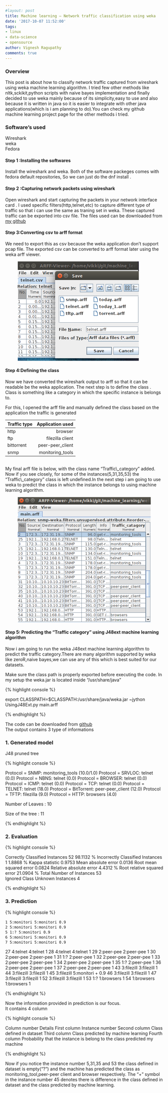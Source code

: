 ```yaml
---
#layout: post
title: Machine learning – Network traffic classification using weka
date: '2017-10-07 11:52:00'
tags:
- linux
- data-science
- opensource
author: Vignesh Ragupathy
comments: true
---
```


### Overview

This post is about how to classify network traffic captured from wireshark using weka machine learning algorithm. I tried few other methods like nltk,sckikit,python scripts with naive bayes implementation and finally decided to use weka mainly because of its simplicity,easy to use and also because it is written in java so it is easier to integrate with other java applications(which is i am planning to do).You can check my github machine learning project page for the other methods i tried.

### Software’s used

Wireshark  
weka  
Fedora

#### Step 1 :Installing the softwares

Install the wireshark and weka. Both of the software packeges comes with fedora default repositories, So we can just do the dnf install .

#### Step 2 :Capturing network packets using wireshark

Open wireshark and start capturing the packets in your network interface card . I used specific filters(http,telnet,etc) to capture different type of traffic so that i can use the same as traning set in weka. These captured traffic can be exported into csv file. The files used can be downloaded from [my github](https://github.com/vignesh88/machine_learning/tree/master/weka)

#### Step 3:Converting csv to arff format

We need to export this as csv because the weka application don’t support pcap file. The exported csv can be converted to arff format later using the weka arff viewer.

<!--kg-card-begin: image--><figure class="kg-card kg-image-card"><img src="/content/images/2017/10/AAEAAQAAAAAAAAP4AAAAJGRiY2Y0MjViLWUyMDAtNDIwNC1iZTZkLWVmMmMyNWEzZTEzOA.png" class="kg-image" alt="AAEAAQAAAAAAAAP4AAAAJGRiY2Y0MjViLWUyMDAtNDIwNC1iZTZkLWVmMmMyNWEzZTEzOA"></figure><!--kg-card-end: image-->
#### Step 4:Defining the class

Now we have converted the wireshark output to arff so that it can be readable be the weka application. The next step is to define the class . Class is something like a category in which the specific instance is belongs to.

For this, I opened the arff file and manually defined the class based on the application the traffic is generated

| Traffic type | Application used |
| ------------- |-------------:|
| http       | browser|
| ftp        | filezilla client|
| bittorrent | peer-peer_client |
| snmp       | monitoring_tools|

<br/>
My final arff file is below, with the class name “Traffic\_category” added.  
Now if you see closely, for some of the instances(5,31,35,53) the “Traffic\_category” class is left undefined.In the next step i am going to use weka to predict the class in which the instance belongs to using machine learning algorithm.

<!--kg-card-begin: image--><figure class="kg-card kg-image-card"><img src="/content/images/2017/10/AAEAAQAAAAAAAAUBAAAAJGVhYzgxZGU4LTNkYmQtNDU0Zi04ZDQxLWMyMWRmN2MzZDAyNg.png" class="kg-image" alt="AAEAAQAAAAAAAAUBAAAAJGVhYzgxZGU4LTNkYmQtNDU0Zi04ZDQxLWMyMWRmN2MzZDAyNg"></figure><!--kg-card-end: image-->
#### Step 5: Predicting the “Traffic category” using J48ext machine learning algorithm

Now i am going to run the weka J48ext machine learning algorithm to predict the traffic category.There are many algorithm supported by weka like zeroR,naive bayes,we can use any of this which is best suited for our datasets.

Make sure the class path is properly exported before executing the code. In my setup the weka.jar is located inside “/usr/share/java”

{% highlight console %}

export CLASSPATH=$CLASSPATH:/usr/share/java/weka.jar
~jython UsingJ48Ext.py main.arff

{% endhighlight %}

The code can be downloaded from [github](https://github.com/vignesh88/machine_learning/blob/master/weka/UsingJ48Ext.py)  
The output contains 3 type of informations

### 1. Generated model

J48 pruned tree

{% highlight console %}

Protocol = SNMP: monitoring_tools (10.0/1.0)
Protocol = SRVLOC: telnet (0.0)
Protocol = NBNS: telnet (0.0)
Protocol = BROWSER: telnet (0.0)
Protocol = ICMP: telnet (0.0)
Protocol = TCP: telnet (0.0)
Protocol = TELNET: telnet (18.0)
Protocol = BitTorrent: peer-peer_client (12.0)
Protocol = TFTP: filezilla (9.0)
Protocol = HTTP: browsers (4.0)

Number of Leaves : 10

Size of the tree : 11

{% endhighlight %}
### 2. Evaluation
{% highlight console %}

Correctly Classified Instances 52 98.1132 %
Incorrectly Classified Instances 1 1.8868 %
Kappa statistic 0.9753
Mean absolute error 0.0136
Root mean squared error 0.0824
Relative absolute error 4.4312 %
Root relative squared error 21.0904 %
Total Number of Instances 53     
Ignored Class Unknown Instances 4     

{% endhighlight %}
### 3. Prediction
{% highlight console %}

    1 5:monitori 5:monitori 0.9 
    2 5:monitori 5:monitori 0.9 
    5 1:? 5:monitori 0.9 
    6 5:monitori 5:monitori 0.9 
    7 5:monitori 5:monitori 0.9 
27 4:telnet 4:telnet 1 
28 4:telnet 4:telnet 1 
29 2:peer-pee 2:peer-pee 1 
30 2:peer-pee 2:peer-pee 1 
31 1:? 2:peer-pee 1 
32 2:peer-pee 2:peer-pee 1 
33 2:peer-pee 2:peer-pee 1 
34 2:peer-pee 2:peer-pee 1 
35 1:? 2:peer-pee 1 
36 2:peer-pee 2:peer-pee 1 
37 2:peer-pee 2:peer-pee 1 
43 3:filezill 3:filezill 1 
44 3:filezill 3:filezill 1 
45 3:filezill 5:monitori + 0.9 
46 3:filezill 3:filezill 1 
47 3:filezill 3:filezill 1 
52 3:filezill 3:filezill 1 
53 1:? 1:browsers 1 
54 1:browsers 1:browsers 1 

{% endhighlight %}

Now the information provided in prediction is our focus.  
It contains 4 column

{% highlight console %}

Column number	Details
First column	Instance number
Second column	Class defined in dataset
Third column	Class predicted by machine learning
Fourth column	Probability that the instance is belong to the class predicted my machine

{% endhighlight %}

Now if you notice the instance number 5,31,35 and 53 the class defined in dataset is empty(“?”) and the machine has predicted the class as monitoring\_tool,peer-peer client and browser respectively. The “+” symbol in the instance number 45 denotes there is difference in the class defined in dataset and the class predicted by machine learning.

